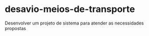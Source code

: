 # desavio-meios-de-transporte
 Desenvolver um projeto de sistema para atender as necessidades propostas
